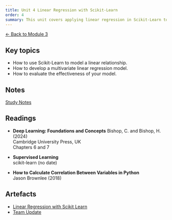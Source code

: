 ```yaml
---
title: Unit 4 Linear Regression with Scikit-Learn
order: 4
summary: This unit covers applying linear regression in Scikit-Learn to model both simple and multiple variable relationships.
---
```


[← Back to Module 3](./)

## Key topics
- How to use Scikit-Learn to model a linear relationship.
- How to develop a multivariate linear regression model.
- How to evaluate the effectiveness of your model.

## Notes
[Study Notes](../../artefacts/module-3/unit-4-linear-regression.pdf)

## Readings
- **Deep Learning: Foundations and Concepts**
Bishop, C. and Bishop, H. (2024)  
Cambridge University Press, UK  
Chapters 6 and 7

- **Supervised Learning**  
scikit-learn (no date)

- **How to Calculate Correlation Between Variables in Python**  
Jason Brownlee (2018)

## Artefacts
- [Linear Regression with Scikit Learn](../../artefacts/module-3/unit-4-correlation-regression.ipynb)
- [Team Update](../../artefacts/module-3/unit-4-team-update.pdf)
